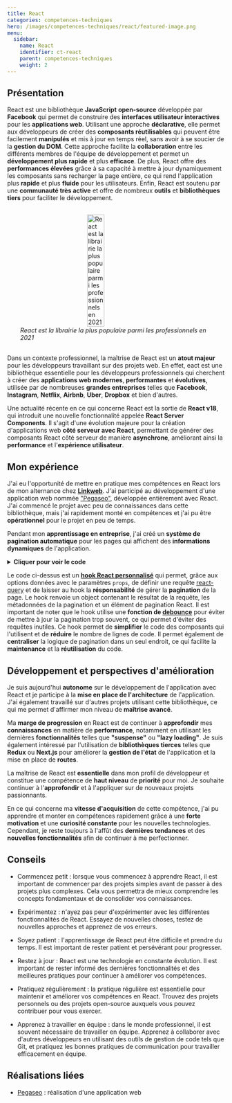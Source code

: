 ```yaml
---
title: React
categories: competences-techniques
hero: /images/competences-techniques/react/featured-image.png
menu:
  sidebar:
    name: React
    identifier: ct-react
    parent: competences-techniques
    weight: 2
---
```


## Présentation

React est une bibliothèque **JavaScript** **open-source** développée par **Facebook** qui permet de construire des **interfaces utilisateur interactives** pour les **applications web**. Utilisant une approche **déclarative**, elle permet aux développeurs de créer des **composants réutilisables** qui peuvent être facilement **manipulés** et mis à jour en temps réel, sans avoir à se soucier de la **gestion du DOM**. Cette approche facilite la **collaboration** entre les différents membres de l'équipe de développement et permet un **développement plus rapide** et plus **efficace**. De plus, React offre des **performances élevées** grâce à sa capacité à mettre à jour dynamiquement les composants sans recharger la page entière, ce qui rend l'application plus **rapide** et plus **fluide** pour les utilisateurs. Enfin, React est soutenu par une **communauté très active** et offre de nombreux **outils** et **bibliothèques tiers** pour faciliter le développement.

<div style="display: flex; flex-direction: column; align-items: center; justify-content: center; margin: 30px;">
  <img onclick="window.open('https://insights.stackoverflow.com/survey/2021#most-popular-technologies-webframe-prof')" src="/images/competences-techniques/react/survey.png" width="30%" style="align-self: center; cursor: pointer;" alt="React est la librairie la plus populaire parmi les professionnels en 2021" title="Cliquer pour zoomer" />
  <i>React est la librairie la plus populaire parmi les professionnels en 2021</i>
</div>

Dans un contexte professionnel, la maîtrise de React est un **atout majeur** pour les développeurs travaillant sur des projets web. En effet, eact est une bibliothèque essentielle pour les développeurs professionnels qui cherchent à créer des **applications web modernes**, **performantes** et **évolutives**, utilisée par de nombreuses **grandes entreprises** telles que **Facebook**, **Instagram**, **Netflix**, **Airbnb**, **Uber**, **Dropbox** et bien d'autres.

Une actualité récente en ce qui concerne React est la sortie de **React v18**, qui introduit une nouvelle fonctionnalité appelée **React Server Components**. Il s'agit d'une évolution majeure pour la création d'applications web **côté serveur avec React**, permettant de générer des composants React côté serveur de manière **asynchrone**, améliorant ainsi la **performance** et l'**expérience utilisateur**.

## Mon expérience

J'ai eu l'opportunité de mettre en pratique mes compétences en React lors de mon alternance chez [**Linkweb**](https://linkweb.fr/). J'ai participé au développement d'une application web nommée ["Pegaseo"](/posts/realisations/pegaseo), développée entièrement avec React. J'ai commencé le projet avec peu de connaissances dans cette bibliothèque, mais j'ai rapidement monté en compétences et j'ai pu être **opérationnel** pour le projet en peu de temps.

Pendant mon **apprentissage en entreprise**, j'ai créé un **système de pagination automatique** pour les pages qui affichent des **informations dynamiques** de l'application.

<details><summary><strong>Cliquer pour voir le code</strong></summary>

```tsx
export default function usePagination<TData = unknown>(props: IUsePaginationProps<TData>): IUsePaginationReturn<TData> {
    // Use of react hooks
    const [meta, setMeta] = React.useState<Partial<IMeta>>({
        page: props.initialPage ?? 1,
        itemsPerPage: props.itemsPerPage ?? undefined,
        pageCount: 1,
    });

    // Define a debounced meta setter
    const debouncedSetMeta = debounce(setMeta, 300);

    // Use of react-query hooks
    // Define the query options with the meta
    const queryOptions = props.queryOptions(meta);
    // Use of custom react-query hook to query the data
    const queryResult = useQuery<TData>({
        ...queryOptions,
        onSuccess: response => {
            // Call the onSuccess callback if defined
            queryOptions.onSuccess && queryOptions.onSuccess(response);
            // Set the meta if defined
            undefined !== response.meta && debouncedSetMeta(response.meta);
        },
    });

    // Create the pagination element
    const paginationElement = React.useMemo(() => (
        undefined !== meta.pageCount && 1 < meta.pageCount ? (
            <Pagination
                pageCount={meta.pageCount}
                cssx={{ alignSelf: 'center' }}
                onPageChange={(_, page) => debouncedSetMeta(current => ({ ...current, page }))}
            />
        ) : null
    ), [debouncedSetMeta, meta.pageCount]);

    return { queryResult, meta, paginationElement };
}
```

</details>

Le code ci-dessus est un [**hook React personnalisé**](https://fr.reactjs.org/docs/hooks-intro.html) qui permet, grâce aux options données avec le paramètres `props`, de définir une requête [react-query](https://react-query.tanstack.com/) et de laisser au hook la **résponsabilité** de gérer la **pagination** de la page. Le hook renvoie un object contenant le résultat de la requête, les métadonnées de la pagination et un élément de pagination React. Il est important de noter que le hook utilise une **fonction de [debounce](https://www.techtarget.com/whatis/definition/debouncing#:~:text=Debouncing%20is%20removing%20unwanted%20input,hardware%20switches%2C%20programs%20and%20websites.)** pour éviter de mettre à jour la pagination trop souvent, ce qui permet d'éviter des requêtes inutiles.
Ce hook permet de **simplifier** le code des composants qui l'utilisent et de **réduire** le nombre de lignes de code. Il permet également de **centraliser** la logique de pagination dans un seul endroit, ce qui facilite la **maintenance** et la **réutilisation** du code.

## Développement et perspectives d'amélioration

Je suis aujourd'hui **autonome** sur le développement de l'application avec React et je participe à la **mise en place de l'architecture** de l'application. J'ai également travaillé sur d'autres projets utilisant cette bibliothèque, ce qui me permet d'affirmer mon niveau de **maîtrise avancé**.

Ma **marge de progression** en React est de continuer à **approfondir** mes **connaissances** en matière de **performance**, notamment en utilisant les dernières **fonctionnalités** telles que **"suspense"** ou **"lazy loading"**. Je suis également intéressé par l'utilisation de **bibliothèques tierces** telles que **Redux** ou **Next.js** pour améliorer la **gestion de l'état** de l'application et la mise en place de **routes**.

La maîtrise de React est **essentielle** dans mon profil de développeur et constitue une compétence de **haut niveau** de **priorité** pour moi. Je souhaite continuer à l'**approfondir** et à l'appliquer sur de nouveaux projets passionnants.

En ce qui concerne ma **vitesse d'acquisition** de cette compétence, j'ai pu apprendre et monter en compétences rapidement grâce à une **forte motivation** et une **curiosité constante** pour les nouvelles technologies. Cependant, je reste toujours à l'affût des **dernières tendances** et des **nouvelles fonctionnalités** afin de continuer à me perfectionner.

## Conseils

- Commencez petit : lorsque vous commencez à apprendre React, il est important de commencer par des projets simples avant de passer à des projets plus complexes. Cela vous permettra de mieux comprendre les concepts fondamentaux et de consolider vos connaissances.

- Expérimentez : n'ayez pas peur d'expérimenter avec les différentes fonctionnalités de React. Essayez de nouvelles choses, testez de nouvelles approches et apprenez de vos erreurs.

- Soyez patient : l'apprentissage de React peut être difficile et prendre du temps. Il est important de rester patient et persévérant pour progresser.

- Restez à jour : React est une technologie en constante évolution. Il est important de rester informé des dernières fonctionnalités et des meilleures pratiques pour continuer à améliorer vos compétences.

- Pratiquez régulièrement : la pratique régulière est essentielle pour maintenir et améliorer vos compétences en React. Trouvez des projets personnels ou des projets open-source auxquels vous pouvez contribuer pour vous exercer.

- Apprenez à travailler en équipe : dans le monde professionnel, il est souvent nécessaire de travailler en équipe. Apprenez à collaborer avec d'autres développeurs en utilisant des outils de gestion de code tels que Git, et pratiquez les bonnes pratiques de communication pour travailler efficacement en équipe.


## Réalisations liées

- [Pegaseo](/posts/realisations/pegaseo) : réalisation d'une application web
